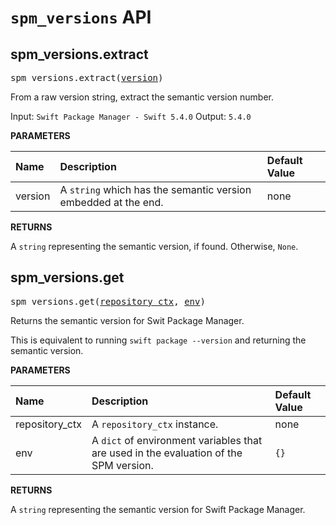 <!-- Generated with Stardoc, Do Not Edit! -->
# `spm_versions` API


<a id="spm_versions.extract"></a>

## spm_versions.extract

<pre>
spm_versions.extract(<a href="#spm_versions.extract-version">version</a>)
</pre>

From a raw version string, extract the semantic version number.

Input: `Swift Package Manager - Swift 5.4.0`
Output: `5.4.0`


**PARAMETERS**


| Name  | Description | Default Value |
| :------------- | :------------- | :------------- |
| <a id="spm_versions.extract-version"></a>version |  A <code>string</code> which has the semantic version embedded at the end.   |  none |

**RETURNS**

A `string` representing the semantic version, if found. Otherwise, `None`.


<a id="spm_versions.get"></a>

## spm_versions.get

<pre>
spm_versions.get(<a href="#spm_versions.get-repository_ctx">repository_ctx</a>, <a href="#spm_versions.get-env">env</a>)
</pre>

Returns the semantic version for Swit Package Manager.

This is equivalent to running `swift package --version` and returning
the semantic version.


**PARAMETERS**


| Name  | Description | Default Value |
| :------------- | :------------- | :------------- |
| <a id="spm_versions.get-repository_ctx"></a>repository_ctx |  A <code>repository_ctx</code> instance.   |  none |
| <a id="spm_versions.get-env"></a>env |  A <code>dict</code> of environment variables that are used in the evaluation of the SPM version.   |  <code>{}</code> |

**RETURNS**

A `string` representing the semantic version for Swift Package Manager.


